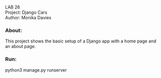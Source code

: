 LAB 26\
Project: Django Cars\
Author: Monika Davies

### About:

This project shows the basic setup of a Django app with a home page and an about page.

### Run:

python3 manage.py runserver
